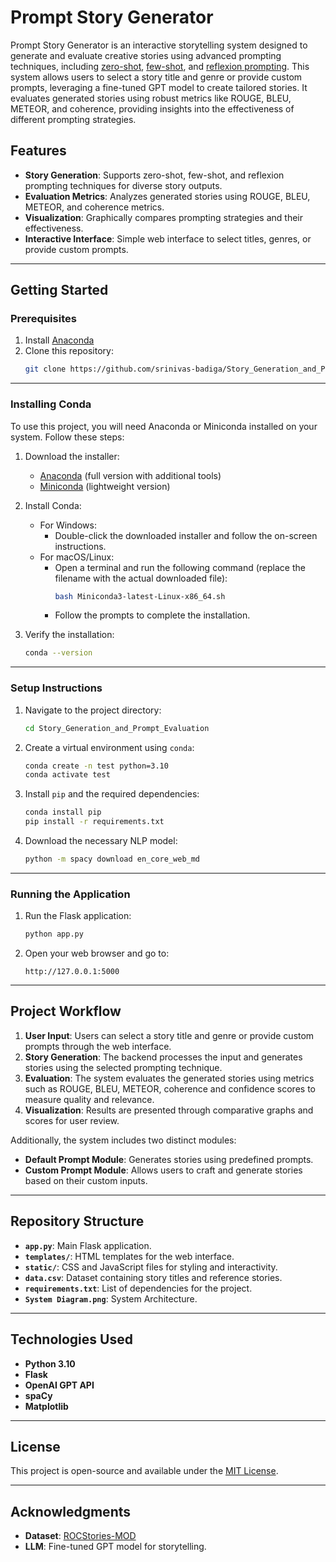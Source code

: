 # Prompt Story Generator

Prompt Story Generator is an interactive storytelling system designed to generate and evaluate creative stories using advanced prompting techniques, including [zero-shot](https://www.promptingguide.ai/techniques/zeroshot), [few-shot](https://www.promptingguide.ai/techniques/fewshot), and [reflexion prompting](https://www.promptingguide.ai/techniques/reflexion). This system allows users to select a story title and genre or provide custom prompts, leveraging a fine-tuned GPT model to create tailored stories. It evaluates generated stories using robust metrics like ROUGE, BLEU, METEOR, and coherence, providing insights into the effectiveness of different prompting strategies.


## Features

- **Story Generation**: Supports zero-shot, few-shot, and reflexion prompting techniques for diverse story outputs.
- **Evaluation Metrics**: Analyzes generated stories using ROUGE, BLEU, METEOR, and coherence metrics.
- **Visualization**: Graphically compares prompting strategies and their effectiveness.
- **Interactive Interface**: Simple web interface to select titles, genres, or provide custom prompts.

---

## Getting Started

### Prerequisites

1. Install [Anaconda](https://www.anaconda.com/)
2. Clone this repository:
   ```bash
   git clone https://github.com/srinivas-badiga/Story_Generation_and_Prompt_Evaluation.git
   ```

---

### Installing Conda

To use this project, you will need Anaconda or Miniconda installed on your system. Follow these steps:

1. Download the installer:
   - [Anaconda](https://www.anaconda.com/products/distribution#download-section) (full version with additional tools)
   - [Miniconda](https://docs.conda.io/en/latest/miniconda.html) (lightweight version)

2. Install Conda:
   - For Windows:
     - Double-click the downloaded installer and follow the on-screen instructions.
   - For macOS/Linux:
     - Open a terminal and run the following command (replace the filename with the actual downloaded file):
       ```bash
       bash Miniconda3-latest-Linux-x86_64.sh
       ```
     - Follow the prompts to complete the installation.

3. Verify the installation:
   ```bash
   conda --version
   ```

---

### Setup Instructions

1. Navigate to the project directory:
   ```bash
   cd Story_Generation_and_Prompt_Evaluation
   ```

2. Create a virtual environment using `conda`:
   ```bash
   conda create -n test python=3.10
   conda activate test
   ```

3. Install `pip` and the required dependencies:
   ```bash
   conda install pip
   pip install -r requirements.txt
   ```

4. Download the necessary NLP model:
   ```bash
   python -m spacy download en_core_web_md
   ```

---

### Running the Application

1. Run the Flask application:
   ```bash
   python app.py
   ```

2. Open your web browser and go to:
   ```
   http://127.0.0.1:5000
   ```

---

## Project Workflow

1. **User Input**: Users can select a story title and genre or provide custom prompts through the web interface.
2. **Story Generation**: The backend processes the input and generates stories using the selected prompting technique.
3. **Evaluation**: The system evaluates the generated stories using metrics such as ROUGE, BLEU, METEOR, coherence and confidence scores to measure quality and relevance.
4. **Visualization**: Results are presented through comparative graphs and scores for user review.

Additionally, the system includes two distinct modules:
- **Default Prompt Module**: Generates stories using predefined prompts.
- **Custom Prompt Module**: Allows users to craft and generate stories based on their custom inputs.
---


## Repository Structure

- **`app.py`**: Main Flask application.
- **`templates/`**: HTML templates for the web interface.
- **`static/`**: CSS and JavaScript files for styling and interactivity.
- **`data.csv`**: Dataset containing story titles and reference stories.
- **`requirements.txt`**: List of dependencies for the project.
- **`System Diagram.png`**: System Architecture.

---

## Technologies Used

- **Python 3.10**
- **Flask**
- **OpenAI GPT API**
- **spaCy**
- **Matplotlib**

---

## License

This project is open-source and available under the [MIT License](LICENSE).

---

## Acknowledgments

- **Dataset**: [ROCStories-MOD](https://huggingface.co/datasets/aummthaker/ROCSTORIES-MOD)
- **LLM**: Fine-tuned GPT model for storytelling.
